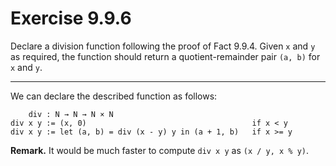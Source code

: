 # Exercise 9.9.6

Declare a division function following the proof of Fact 9.9.4.
Given `x` and `y` as required, the function should return a quotient-remainder pair `(a, b)` for `x` and `y`.

---

We can declare the described function as follows:
```text
    div : N → N → N × N
div x y := (x, 0)                                     if x < y
div x y := let (a, b) = div (x - y) y in (a + 1, b)   if x >= y
```

**Remark.**
It would be much faster to compute `div x y` as `(x / y, x % y)`.
